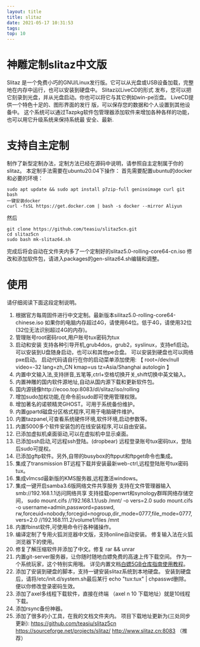 ```yaml
---
layout: title
title: slitaz
date: 2021-05-17 10:31:53
tags:
top: 10
---
```


# 神雕定制slitaz中文版
  Slitaz 是一个免费小巧的GNU/Linux发行版。它可以从光盘或USB设备加载，完整地在内存中运行，也可以安装到硬盘中。
  Slitaz以LiveCD的形式 发布，您可以把它刻录到光盘，并从光盘启动。你也可以将它与其它例如win-pe🈴盘。
  LiveCD提供一个特色十足的、图形界面的发行 版，可以保存您的数据和个人设置到其他设备中。
  这个系统可以通过Tazpkg软件包管理器添加软件来增加各种各样的功能，也可以用它升级系统来保持系统最 安全、最新.
# 支持自主定制
制作了新型定制办法，定制方法已经在源码中说明，请参照自主定制属于你的slitaz。
本定制手法需要在ubuntu20.04下操作：
首先需要配置ubuntu的docker和必要的环境：
```
sudo apt update && sudo apt install p7zip-full genisoimage curl git bash
一键安装docker
curl -fsSL https://get.docker.com | bash -s docker --mirror Aliyun
```
然后
```
git clone https://github.com/teasiu/slitaz5cn.git
cd slitaz5cn
sudo bash mk-slitaz64.sh
```
完成后将会自动在文件夹内多了一个定制好的slitaz5.0-rolling-core64-cn.iso
修改和添加软件包，请进入packages的gen-slitaz64.sh编辑和调整。
# 使用
请仔细阅读下面这段定制说明。

1. 根据官方每周固件进行中文定制。最新版本silitaz5.0-rolling-core64-chinese.iso
如果你的电脑内存超过4G，请使用64位。低于4G，请使用32位(32位无法识别超过4G的内存)。
2. 管理账号root密码root,用户账号tux密码为tux
3. 启动和安装
支持各种引导开机,grub4dos，grub2，syslinux，支持efi启动。
可以安装到U盘随身启动，也可以和其他pe合盘。
可以安装到硬盘也可以网络pxe启动。
启动代码请自行在你的启动菜单添加使用:
【  root=/dev/null video=-32 lang=zh_CN kmap=us tz=Asia/Shanghai autologin 】
4. 内置中文输入法,支持拼音,五笔等,ctrl+空格切换开关,shift切换中英文输入。
5. 内置神雕的国内软件源地址,自动从国内源下载和更新软件包。
6. 国内源镜像http://ecoo.top:8083/dl/slitaz/iso/rolling
7. 增加sudo加权功能,在命令前sudo即可使用管理权限。
8. 增加著名的诺顿精灵GHOST。可用于系统备份维护。
9. 内置gpartd磁盘分区格式程序,可用于电脑硬件维护。
10. 内置tazpanel,可查看系统硬件环境,软件环境,启动参数等。
11. 内置5000多个软件安装包的在线安装程序,可以自由安装。
12. 已添加虚拟机桌面驱动,可以在虚拟机中显示桌面。
13. 已添加ssh启动,可远程ssh登陆。(dropbear)
远程登录账号tux密码tux，登陆后sudo可提权。
14. 已添加gftp软件。另外,自带的busybox的ftpput和ftpget命令也集成。
15. 集成了transmission BT远程下载并安装最新web-ctrl,远程登陆账号tux密码tux。
16. 集成vlmcsd最新版的KMS服务器,远程激活windows。
17. 集成一键开启samba3.6版网络文件共享服务
支持在文件管理器输入smb://192.168.1.1访问网络共享
支持挂载openwrt和synology群晖网络存储空间，
sudo mount.cifs //192.168.1.1/usb /mnt/ -o vers=2.0
sudo mount.cifs -o username=admin,password=passwd,
rw,forceuid=nobody,forcegid=nogroup,dir_mode=0777,file_mode=0777,vers=2.0
//192.168.111.2/volume1/files /mnt
18. 内置fbinst软件,可使用命令行各种骚操作。
19. 编译定制了专用火狐浏览器中文版，支持online自动安装。
修复输入法在火狐浏览器下的使用。
20. 修复了解压缩软件并添加了中文。修复 rar && unrar
21. 内置git-server服务器，让你随时随地白嫖免费的高速上传下载空间。
作为一个系统玩家，这个特别实用哦。
详见内置文档<a href="#git">白嫖5GB仓库指南使用教程</a>。
22. 添加了安装到硬盘的脚本，支持一键安装slitaz系统到本地硬盘。
安装到硬盘后，请将/etc/init.d/system.sh最后某行
echo "tux:tux" | chpasswd删除。便以你修改登录密码生效。
23. 添加了axel多线程下载软件，直接在终端  （axel n 10 下载地址）就是10线程下载。
24. 添加rsync备份神器。
25. 添加了很多的小工具，在我的文档文件夹内。 
项目下载地址更新为(三处同步更新):
https://github.com/teasiu/slitaz5cn
https://sourceforge.net/projects/slitaz/
http://www.slitaz.cn:8083 （推荐）



